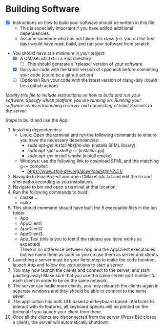 # Building Software

- [x] Instructions on how to build your software should be written in this file
	- This is especially important if you have added additional dependencies.
	- Assume someone who has not taken this class (i.e. you on the first day) would have read, build, and run your software from scratch.
- You should have at a minimum in your project
	- [x] A CMakeLists.txt in a root directory
    	- [ ] This should generate a 'release' version of your software
  - [x] Run your code with the latest version of cppcheck before commiting your code (could be a github action)
  - [ ] (Optional) Run your code with the latest version of clang-tidy  (could be a github action)

*Modify this file to include instructions on how to build and run your software. Specify which platform you are running on. Running your software involves launching a server and connecting at least 2 clients to the server.*


Steps to build and use the App:
1. Installing dependencies:
    - Linux: Open the terminal and run the following commands to ensure you  have the necessary dependencies:
        - *sudo apt-get install libsfml-dev* (installs SFML library)
        - *sudo apt -get install g++* (installs cpp)
        - *sudo apt-get install cmake* (install cmake)
    - Windows: use the following link to download SFML and the matching g++ compiler:
        - *https://www.sfml-dev.org/download/sfml/2.5.1/*
2. Navigate to FinalProject and open CMakeLists.txt and edit the lib and sfml paths according to you installation.
3. Navigate to bin and open a terminal at that location
4. Run the following commands to build:
    - cmake ..
    - make 
5. This should command should have built the 5 executable files in the bin folder:
    - App 
    - AppClient1
    - AppClient2
    - AppClient3
    - App_Test (this is you to test if the release you have works as expected)
<br/> There is no difference between App and the AppClient executables, but we name them as such so you cn use them as server and clients.
6. Launching a server must be your fierst step to make the code fucntion, launch App and follow the instructions to start a server
7. You may now launch the clients and connect to the server, and start painting away! Make sure that you use the same server port number for each client in order to be on the same network.
8. The server can hadle more clients, you may relaunch the clients again in seperate windows and they should be able to connect to the same sever.
9. The application has both GUI based and keyboard based interfaces to interact with its features, all keyboard options will be printed on the terminal if you launch your client from there.
10. Once all the clients are disconnected from the server (Press Esc closes a client), the server will automatically shutdown.
    
